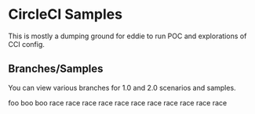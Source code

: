 # CircleCI Samples

This is mostly a dumping ground for eddie to run POC and explorations of CCI config.


## Branches/Samples

You can view various branches for 1.0 and 2.0 scenarios and samples.

foo
boo
boo
race
race
race
race
race
race
race
race
race
race
race
